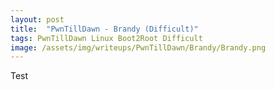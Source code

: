 ```yaml
---
layout: post
title:  "PwnTillDawn - Brandy (Difficult)"
tags: PwnTillDawn Linux Boot2Root Difficult
image: /assets/img/writeups/PwnTillDawn/Brandy/Brandy.png
---
```


Test
